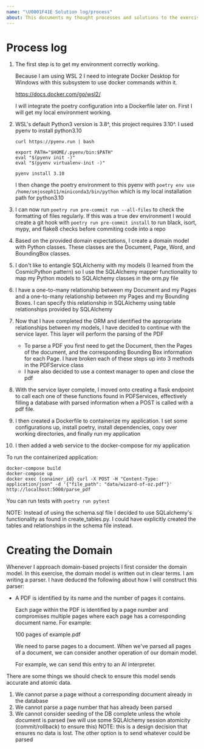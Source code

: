 ```yaml
---
name: "\U0001F41E Solution log/process"
about: This documents my thought processes and solutions to the exercise
---
```


# Process log

1. The first step is to get my environment correctly working.

    Because I am using WSL 2 I need to integrate Docker Desktop for Windows with this subsystem to use docker commands within it.

    https://docs.docker.com/go/wsl2/

    I will integrate the poetry configuration into a Dockerfile later on. 
    First I will get my local environment working.

2.  WSL's default Python3 version is 3.8^, this project requires 3.10^. I used pyenv to install 
python3.10 
    ```
    curl https://pyenv.run | bash

    export PATH="$HOME/.pyenv/bin:$PATH"
    eval "$(pyenv init -)"
    eval "$(pyenv virtualenv-init -)"

    pyenv install 3.10
    ```
    I then change the poetry environment to this pyenv with `poetry env use /home/smjoseph11/miniconda3/bin/python` which is my local installation path for python3.10

3. I can now run `poetry run pre-commit run --all-files` to check the formatting of files regularly. If this was a true dev environment I would create a git hook with `poetry run pre-commit install` to run black, isort, mypy, and flake8 checks before commiting code into a repo

4. Based on the provided domain expectations, I create a domain model with Python classes. These classes are the Document, Page, Word, and BoundingBox classes. 

5. I don't like to entangle SQLAlchemy with my models (I learned from the CosmicPython pattern) so I use the SQLAlchemy mapper functionality to map my Python models to SQLAlchemy classes in the orm.py file

6. I have a one-to-many relationship between my Document and my Pages and a one-to-many relationship between my Pages and my Bounding Boxes. I can specify this relationship in SQLAlchemy using table relationships provided by SQLAlchemy

7. Now that I have completed the ORM and identified the appropriate relationships between my models, I have decided to continue with the service layer. This layer will perform the parsing of the PDF
    * To parse a PDF you first need to get the Document, then the Pages of the document, and the corresponding Bounding Box information for each Page. I have broken each of these steps up into 3 methods in the PDFService class
    * I have also decided to use a context manager to open and close the pdf

8. With the service layer complete, I moved onto creating a flask endpoint to call each one of these functions found in PDFServices, effectively filling a database with parsed information when a POST is called with a pdf file.

9. I then created a Dockerfile to containerize my application. I set some configurations up, install poetry, install dependencies, copy over working directories, and finally run my application
10. I then added a web service to the docker-compose for my application

To run the containerized application:
```
docker-compose build
docker-compose up
docker exec {conainer_id} curl -X POST -H "Content-Type: application/json" -d '{"file_path": "data/wizard-of-oz.pdf"}' http://localhost:5000/parse_pdf
```
You can run tests with `poetry run pytest`

NOTE:
Instead of using the schema.sql file I decided to use SQLalchemy's functionality as found in create_tables.py. I could have explicitly created the tables and relationships in the schema file instead.


# Creating the Domain
Whenever I approach domain-based projects I first consider the domain model. In this exercise, the domain model is written out in clear terms. I am writing a parser. I have deduced the following about how I will construct this parser:


* A PDF is identified by its name and the number of pages it contains.

    Each page within the PDF is identified by a page number and compromises multiple pages where each page has a corresponding document name. For example:

    100 pages of example.pdf

    We need to parse pages to a document. When we've parsed all pages of a document, we can consider another operation of our domain model. 

    For example, we can send this entry to an AI interpreter.

There are some things we should check to ensure this model sends accurate and atomic data.

1. We cannot parse a page without a corresponding document already in the database
2. We cannot parse a page number that has already been parsed
3. We cannot consider seeding of the DB complete unless the whole document is parsed (we will use some SQLAlchemy session atomicity (commit/rollback) to ensure this)
    NOTE: this is a design decision that ensures no data is lost. The other option is to send whatever could be parsed


